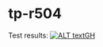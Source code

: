 # tp-r504
Test results: [![ALT textGH](https://github.com/LarryEtte/main/actions/workflows/pytest.yml/badge.svg)](https://github.com/LarryEtte/tp-r504/actions)
